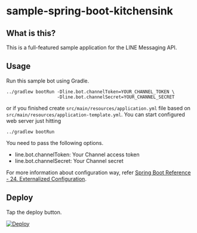 # sample-spring-boot-kitchensink

## What is this?

This is a full-featured sample application for the LINE Messaging API.

## Usage

Run this sample bot using Gradle.

    ../gradlew bootRun -Dline.bot.channelToken=YOUR_CHANNEL_TOKEN \
                       -Dline.bot.channelSecret=YOUR_CHANNEL_SECRET

or if you finished create `src/main/resources/application.yml` file based on `src/main/resources/application-template.yml`. You can start configured web server just hitting

    ../gradlew bootRun

 You need to pass the following options.

  * line.bot.channelToken: Your Channel access token
  * line.bot.channelSecret: Your Channel secret

For more information about configuration way, refer [Spring Boot Reference - 24. Externalized Configuration](https://docs.spring.io/spring-boot/docs/current/reference/html/boot-features-external-config.html).
## Deploy
Tap the deploy button.

[![Deploy](https://www.herokucdn.com/deploy/button.svg)](https://heroku.com/deploy?template=https://github.com/okzapradhana/line-bot-sdk-java)
